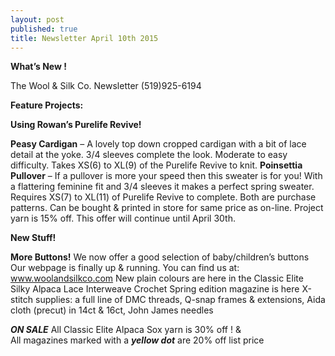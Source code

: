```yaml
---
layout: post
published: true
title: Newsletter April 10th 2015
---
```


**What’s New !**  

The Wool & Silk Co. Newsletter  (519)925-6194  

**Feature Projects:**  

**Using Rowan’s Purelife Revive!**  

**Peasy Cardigan** – A lovely top down cropped cardigan with a bit of lace detail at the yoke.  3/4 sleeves complete the look. Moderate to easy difficulty.  Takes XS(6) to XL(9) of the Purelife Revive to knit. 
**Poinsettia Pullover** – If a pullover is more your speed then this sweater is for you!  With a flattering feminine fit and 3/4 sleeves it makes a perfect spring sweater. Requires XS(7) to XL(11) of Purelife Revive to complete.
Both are purchase patterns. Can be bought & printed in store for same price as on-line. Project yarn is 15% off.  This offer will continue until April 30th. 
 
**New Stuff!**  

**More Buttons!**  We now offer a good selection of baby/children’s buttons
Our webpage is finally up & running. You can find us at:
       www.woolandsilkco.com
New plain colours are here in the Classic Elite Silky Alpaca Lace
Interweave Crochet Spring edition magazine is here
X-stitch supplies: a full line of DMC threads, Q-snap frames & extensions, Aida cloth 
      (precut) in 14ct & 16ct, John James needles
 
_**ON SALE**_
   All Classic Elite Alpaca Sox yarn is 30% off !
                                &  
   All magazines marked with a **_yellow dot_**  are 20% off list price